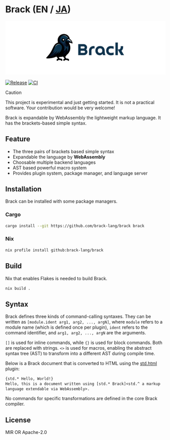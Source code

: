 # Brack (EN / [JA](./README-ja.md))

![](./brack-header.png)

[![Release](https://img.shields.io/github/v/release/brack-lang/brack.svg)](https://github.com/user/repository)
[![CI](https://github.com/brack-lang/brack/actions/workflows/ci.yml/badge.svg)](https://github.com/brack-lang/brack/actions/workflows/ci.yml)


> [!CAUTION]
> This project is experimental and just getting started. It is not a practical software. Your contribution would be very welcome!

Brack is expandable by WebAssembly the lightweight markup language.
It has the brackets-based simple syntax.

## Feature
- The three pairs of brackets based simple syntax
- Expandable the language by **WebAssembly**
- Choosable multiple backend languages
- AST based powerful macro system
- Provides plugin system, package manager, and language server

## Installation
Brack can be installed with some package managers.

### Cargo
```sh
cargo install --git https://github.com/brack-lang/brack brack
```

### Nix
```sh
nix profile install github:brack-lang/brack
```

## Build
Nix that enables Flakes is needed to build Brack.

```sh
nix build .
```

## Syntax
Brack defines three kinds of command-calling syntaxes.
They can be written as `[module.ident arg1, arg2, ..., argN]`, where `module` refers to a module name (which is defined once per plugin), `ident` refers to the command identifier, and `arg1, arg2, ..., argN` are the arguments.

`[]` is used for inline commands, while `{}` is used for block commands. Both are replaced with strings.
`<>` is used for macros, enabling the abstract syntax tree (AST) to transform into a different AST during compile time.

Below is a Brack document that is converted to HTML using the [std.html](https://github.com/brack-lang/std.html) plugin:

```brack
{std.* Hello, World!}
Hello, this is a document written using [std.* Brack]<std.^ a markup language extendable via WebAssembly>.
```

No commands for specific transformations are defined in the core Brack compiler.

## License
MIR OR Apache-2.0

